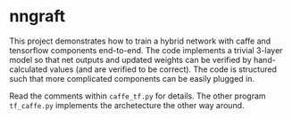 # nngraft

This project demonstrates how to train a hybrid network with caffe and
tensorflow components end-to-end.  The code implements a trivial 3-layer
model so that net outputs and updated weights can be verified by
hand-calculated values (and are verified to be correct).  The code is structured such that more
complicated components can be easily plugged in.

Read the comments within `caffe_tf.py` for details.  The other program
`tf_caffe.py` implements the archetecture the other way around.


